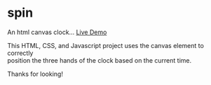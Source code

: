 # spin
An html canvas clock... <a href="http://twilightfactor.com/assets/spin/index.html">Live Demo</a>

This HTML, CSS, and Javascript project uses the canvas element to correctly  
position the three hands of the clock based on the current time.   

Thanks for looking!
